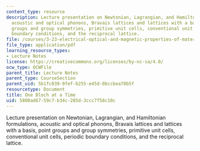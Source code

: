 ```yaml
---
content_type: resource
description: Lecture presentation on Newtonian, Lagrangian, and Hamiltonian formulations,
  acoustic and optical phonons, Bravais lattices and lattices with a basis, point
  groups and group symmetries, primitive unit cells, conventional unit cells, periodic
  boundary conditions, and the reciprocal lattice.
file: /courses/3-23-electrical-optical-and-magnetic-properties-of-materials-fall-2007/5800ad6759c7b34c285d3ccc7f58c10c_clean7.pdf
file_type: application/pdf
learning_resource_types:
- Lecture Notes
license: https://creativecommons.org/licenses/by-nc-sa/4.0/
ocw_type: OCWFile
parent_title: Lecture Notes
parent_type: CourseSection
parent_uid: 5b1fc039-9fef-b255-e45d-0bccbea70b5f
resourcetype: Document
title: One Bloch at a Time
uid: 5800ad67-59c7-b34c-285d-3ccc7f58c10c
---
```

Lecture presentation on Newtonian, Lagrangian, and Hamiltonian formulations, acoustic and optical phonons, Bravais lattices and lattices with a basis, point groups and group symmetries, primitive unit cells, conventional unit cells, periodic boundary conditions, and the reciprocal lattice.